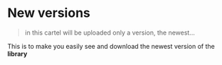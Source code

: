 # New versions
 > in this cartel will be uploaded only a version, the newest...
 
 This is to make you easily see and download the newest version of the **library**
